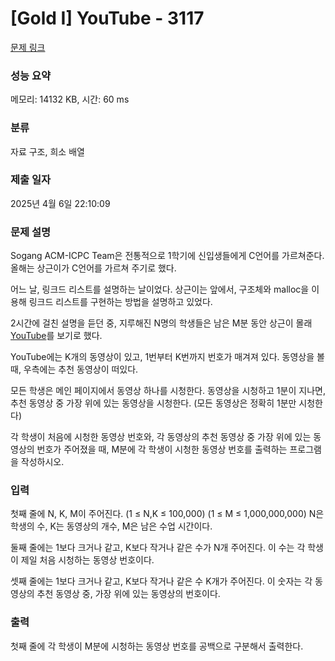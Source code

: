 # [Gold I] YouTube - 3117 

[문제 링크](https://www.acmicpc.net/problem/3117) 

### 성능 요약

메모리: 14132 KB, 시간: 60 ms

### 분류

자료 구조, 희소 배열

### 제출 일자

2025년 4월 6일 22:10:09

### 문제 설명

<p>Sogang ACM-ICPC Team은 전통적으로 1학기에 신입생들에게 C언어를 가르쳐준다. 올해는 상근이가 C언어를 가르쳐 주기로 했다.</p>

<p>어느 날, 링크드 리스트를 설명하는 날이었다. 상근이는 앞에서, 구조체와 malloc을 이용해 링크드 리스트를 구현하는 방법을 설명하고 있었다.</p>

<p>2시간에 걸친 설명을 듣던 중, 지루해진 N명의 학생들은 남은 M분 동안 상근이 몰래 <a href="https://www.youtube.com/">YouTube</a>를 보기로 했다.</p>

<p>YouTube에는 K개의 동영상이 있고, 1번부터 K번까지 번호가 매겨져 있다. 동영상을 볼 때, 우측에는 추천 동영상이 떠있다.</p>

<p>모든 학생은 메인 페이지에서 동영상 하나를 시청한다. 동영상을 시청하고 1분이 지나면, 추천 동영상 중 가장 위에 있는 동영상을 시청한다. (모든 동영상은 정확히 1분만 시청한다)</p>

<p>각 학생이 처음에 시청한 동영상 번호와, 각 동영상의 추천 동영상 중 가장 위에 있는 동영상의 번호가 주어졌을 때, M분에 각 학생이 시청한 동영상 번호를 출력하는 프로그램을 작성하시오.</p>

### 입력 

 <p>첫째 줄에 N, K, M이 주어진다. (1 ≤ N,K ≤ 100,000) (1 ≤  M ≤  1,000,000,000) N은 학생의 수, K는 동영상의 개수, M은 남은 수업 시간이다.</p>

<p>둘째 줄에는 1보다 크거나 같고, K보다 작거나 같은 수가 N개 주어진다. 이 수는 각 학생이 제일 처음 시청하는 동영상 번호이다.</p>

<p>셋째 줄에는 1보다 크거나 같고, K보다 작거나 같은 수 K개가 주어진다. 이 숫자는 각 동영상의 추천 동영상 중, 가장 위에 있는 동영상의 번호이다.</p>

### 출력 

 <p>첫째 줄에 각 학생이 M분에 시청하는 동영상 번호를 공백으로 구분해서 출력한다.</p>

